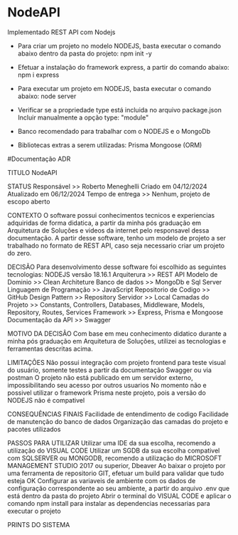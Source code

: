 # NodeAPI
Implementado REST API com Nodejs

- Para criar um projeto no modelo NODEJS, basta executar o comando abaixo dentro da pasta do projeto:
npm init -y

- Efetuar a instalação do framework express, a partir do comando abaixo:
npm i express

- Para executar um projeto em NODEJS, basta executar o comando abaixo:
node server

- Verificar se a propriedade type está incluida no arquivo package.json
Incluir manualmente a opção type: "module"

- Banco recomendado para trabalhar com o NODEJS e o MongoDb

- Bibliotecas extras a serem utilizadas:
Prisma 
Mongoose (ORM)

#Documentação ADR

TITULO
NodeAPI

STATUS
Responsável >> Roberto Meneghelli
Criado em 04/12/2024
Atualizado em 06/12/2024
Tempo de entrega >> Nenhum, projeto de escopo aberto

CONTEXTO
O software possui conhecimentos tecnicos e experiencias adquiridas de forma didatica, a partir da minha pós graduação em Arquitetura de Soluções e videos da internet pelo responsavel dessa documentação.
A partir desse software, tenho um modelo de projeto a ser trabalhado no formato de REST API, caso seja necessario criar um projeto do zero.

DECISÃO
Para desenvolvimento desse software foi escolhido as seguintes tecnologias:
NODEJS versão 18.16.1
Arquiterura >> REST API
Modelo de Dominio >> Clean Architeture
Banco de dados >> MongoDb e Sql Server
Linguagem de Programação >> JavaScript
Repositorio de Codigo >> GitHub
Design Pattern >> Repository
Servidor >> Local
Camadas do Projeto >> Constants, Controllers, Databases, Middleware, Models, Repository, Routes, Services
Framework >> Express, Prisma e Mongoose
Documentação da API >> Swagger

MOTIVO DA DECISÂO
Com base em meu conhecimento didatico durante a minha pós graduação em Arquitetura de Soluções, utilizei as tecnologias e ferramentas descritas acima. 

LIMITAÇÔES
Não possui integração com projeto frontend para teste visual do usuário, somente testes a partir da documentação Swagger ou via postman
O projeto não está publicado em um servidor externo, impossibilitando seu acesso por outros usuarios
No momento não e possivel utilizar o framework Prisma neste projeto, pois a versão do NODEJS não é compativel

CONSEQUÊNCIAS FINAIS
Facilidade de entendimento de codigo
Facilidade de manutenção do banco de dados
Organização das camadas do projeto e pacotes utilizados

PASSOS PARA UTILIZAR
Utilizar uma IDE da sua escolha, recomendo a utilização do VISUAL CODE
Utilizar um SGDB da sua escolha compativel com SQLSERVER ou MONGODB, recomendo a utilização do MICROSOFT MANAGEMENT STUDIO 2017 ou superior, Dbeaver
Ao baixar o projeto por uma ferramenta de repositorio GIT, efetuar um build para validar que tudo esteja OK
Configurar as variaveis de ambiente com os dados de configuração correspondente ao seu ambiente, a partir do arquivo .env que está dentro da pasta do projeto
Abrir o terminal do VISUAL CODE e aplicar o comando npm install para instalar as dependencias necessarias para executar o projeto

PRINTS DO SISTEMA
